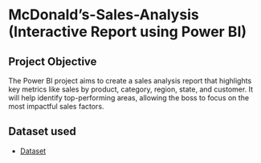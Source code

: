 # McDonald’s-Sales-Analysis (Interactive Report using Power BI)
## Project Objective
The Power BI project aims to create a sales analysis report that highlights key metrics like sales by product, category, region, state, and customer. It will help identify top-performing areas, allowing the boss to focus on the most impactful sales factors.

## Dataset used 
- <a href="https://1drv.ms/x/c/b2e57210d6b7f84d/Ef13Wxpn5-ZBnHe_rObyS8cB9MyjobO2v9iPeysFSZEGEA?e=Rg4RMy">Dataset</a>

